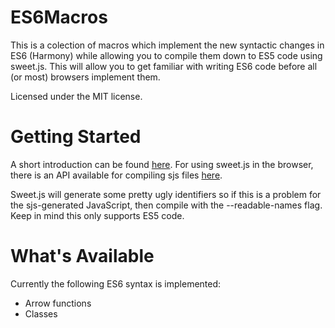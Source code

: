 ES6Macros
=========
This is a colection of macros which implement the new syntactic changes in ES6 (Harmony) while allowing you to compile them down to ES5 code using sweet.js. This will allow you to get familiar with writing ES6 code before all (or most) browsers implement them.

Licensed under the MIT license.

Getting Started
===============
A short introduction can be found [here](http://sweetjs.org/doc/main/sweet.html#introduction). For using sweet.js in the browser, there is an API available for compiling sjs files [here](http://sweetjs.org/doc/main/sweet.html#how-do-i-run-sweet.js-in-the-browser).

Sweet.js will generate some pretty ugly identifiers so if this is a problem for the sjs-generated JavaScript, then compile with the --readable-names flag. Keep in mind this only supports ES5 code.

What's Available
===============
Currently the following ES6 syntax is implemented:
- Arrow functions
- Classes
